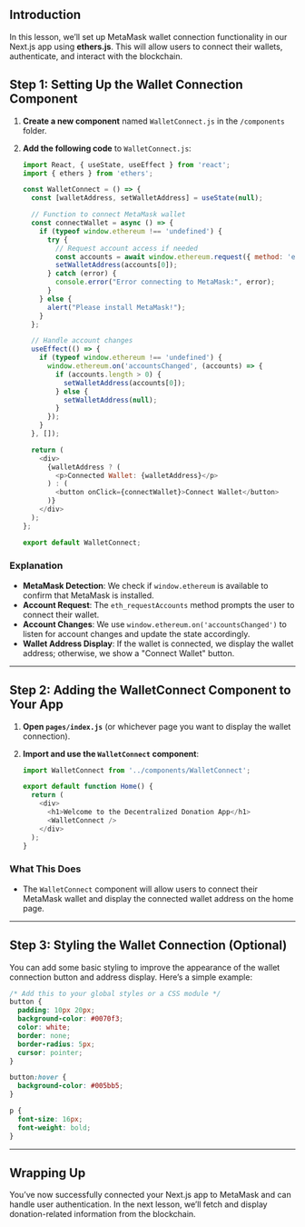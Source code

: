 ## Introduction

In this lesson, we’ll set up MetaMask wallet connection functionality in our Next.js app using **ethers.js**. This will allow users to connect their wallets, authenticate, and interact with the blockchain.

## Step 1: Setting Up the Wallet Connection Component

1. **Create a new component** named `WalletConnect.js` in the `/components` folder.
2. **Add the following code** to `WalletConnect.js`:

   ```javascript
   import React, { useState, useEffect } from 'react';
   import { ethers } from 'ethers';

   const WalletConnect = () => {
     const [walletAddress, setWalletAddress] = useState(null);

     // Function to connect MetaMask wallet
     const connectWallet = async () => {
       if (typeof window.ethereum !== 'undefined') {
         try {
           // Request account access if needed
           const accounts = await window.ethereum.request({ method: 'eth_requestAccounts' });
           setWalletAddress(accounts[0]);
         } catch (error) {
           console.error("Error connecting to MetaMask:", error);
         }
       } else {
         alert("Please install MetaMask!");
       }
     };

     // Handle account changes
     useEffect(() => {
       if (typeof window.ethereum !== 'undefined') {
         window.ethereum.on('accountsChanged', (accounts) => {
           if (accounts.length > 0) {
             setWalletAddress(accounts[0]);
           } else {
             setWalletAddress(null);
           }
         });
       }
     }, []);

     return (
       <div>
         {walletAddress ? (
           <p>Connected Wallet: {walletAddress}</p>
         ) : (
           <button onClick={connectWallet}>Connect Wallet</button>
         )}
       </div>
     );
   };

   export default WalletConnect;
   ```

### Explanation
- **MetaMask Detection**: We check if `window.ethereum` is available to confirm that MetaMask is installed.
- **Account Request**: The `eth_requestAccounts` method prompts the user to connect their wallet.
- **Account Changes**: We use `window.ethereum.on('accountsChanged')` to listen for account changes and update the state accordingly.
- **Wallet Address Display**: If the wallet is connected, we display the wallet address; otherwise, we show a "Connect Wallet" button.

---

## Step 2: Adding the WalletConnect Component to Your App

1. **Open `pages/index.js`** (or whichever page you want to display the wallet connection).
2. **Import and use the `WalletConnect` component**:

   ```javascript
   import WalletConnect from '../components/WalletConnect';

   export default function Home() {
     return (
       <div>
         <h1>Welcome to the Decentralized Donation App</h1>
         <WalletConnect />
       </div>
     );
   }
   ```

### What This Does
- The `WalletConnect` component will allow users to connect their MetaMask wallet and display the connected wallet address on the home page.

---

## Step 3: Styling the Wallet Connection (Optional)

You can add some basic styling to improve the appearance of the wallet connection button and address display. Here’s a simple example:

```css
/* Add this to your global styles or a CSS module */
button {
  padding: 10px 20px;
  background-color: #0070f3;
  color: white;
  border: none;
  border-radius: 5px;
  cursor: pointer;
}

button:hover {
  background-color: #005bb5;
}

p {
  font-size: 16px;
  font-weight: bold;
}
```

---

## Wrapping Up

You’ve now successfully connected your Next.js app to MetaMask and can handle user authentication. In the next lesson, we’ll fetch and display donation-related information from the blockchain.